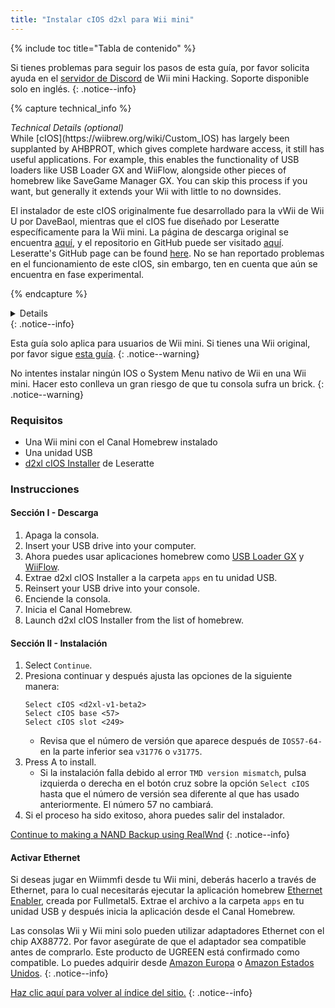 ```yaml
---
title: "Instalar cIOS d2xl para Wii mini"
---
```


{% include toc title="Tabla de contenido" %}

Si tienes problemas para seguir los pasos de esta guía, por favor solicita ayuda en el [servidor de Discord](https://discord.gg/6ryxnkS) de Wii mini Hacking. Soporte disponible solo en inglés.
{: .notice--info}

{% capture technical_info %}
<summary><em>Technical Details (optional)</em></summary>
While [cIOS](https://wiibrew.org/wiki/Custom_IOS) has largely been supplanted by AHBPROT, which gives complete hardware access, it still has useful applications. For example, this enables the functionality of USB loaders like USB Loader GX and WiiFlow, alongside other pieces of homebrew like SaveGame Manager GX. You can skip this process if you want, but generally it extends your Wii with little to no downsides.

El instalador de este cIOS originalmente fue desarrollado para la vWii de Wii U por DaveBaol, mientras que el cIOS fue diseñado por Leseratte específicamente para la Wii mini. La página de descarga original se encuentra [aquí](https://wii.leseratte10.de/d2xl-cIOS/), y el repositorio en GitHub puede ser visitado [aquí](https://github.com/Leseratte10/d2xl-cios). Leseratte's GitHub page can be found [here](https://github.com/Leseratte10/d2xl-cios). No se han reportado problemas en el funcionamiento de este cIOS, sin embargo, ten en cuenta que aún se encuentra en fase experimental.

{% endcapture %}
<details>{{ technical_info | markdownify }}</details>
{: .notice--info}

Esta guía solo aplica para usuarios de Wii mini. Si tienes una Wii original, por favor sigue [esta guía](cios).
{: .notice--warning}

No intentes instalar ningún IOS o System Menu nativo de Wii en una Wii mini. Hacer esto conlleva un gran riesgo de que tu consola sufra un brick.
{: .notice--warning}

### Requisitos

* Una Wii mini con el Canal Homebrew instalado
* Una unidad USB
* [d2xl cIOS Installer](/assets/files/d2xl_wii_mini_cIOS_installer_v1_beta2.zip) de Leseratte

### Instrucciones

#### Sección I - Descarga

1. Apaga la consola.
1. Insert your USB drive into your computer.
1. Ahora puedes usar aplicaciones homebrew como [USB Loader GX](usbloadergx) y [WiiFlow](wiiflow).
1. Extrae d2xl cIOS Installer a la carpeta `apps` en tu unidad USB.
1. Reinsert your USB drive into your console.
1. Enciende la consola.
1. Inicia el Canal Homebrew.
1. Launch d2xl cIOS Installer from the list of homebrew.

#### Sección II - Instalación

1. Select `Continue`.
1. Presiona continuar y después ajusta las opciones de la siguiente manera:
    ```
    Select cIOS <d2xl-v1-beta2>
    Select cIOS base <57>
    Select cIOS slot <249>
    ```
    + Revisa que el número de versión que aparece después de `IOS57-64-` en la parte inferior sea `v31776` o `v31775`.
1. Press A to install.
    + Si la instalación falla debido al error `TMD version mismatch`, pulsa izquierda o derecha en el botón cruz sobre la opción `Select cIOS` hasta que el número de versión sea diferente al que has usado anteriormente. El número 57 no cambiará.
1. Si el proceso ha sido exitoso, ahora puedes salir del instalador.

[Continue to making a NAND Backup using RealWnd](wnd-mini)
{: .notice--info}

#### Activar Ethernet

Si deseas jugar en Wiimmfi desde tu Wii mini, deberás hacerlo a través de Ethernet, para lo cual necesitarás ejecutar la aplicación homebrew [Ethernet Enabler](/assets/files/Wii_Mini_Ethernet_Enable.zip), creada por Fullmetal5. Extrae el archivo a la carpeta `apps` en tu unidad USB y después inicia la aplicación desde el Canal Homebrew.

Las consolas Wii y Wii mini solo pueden utilizar adaptadores Ethernet con el chip AX88772. Por favor asegúrate de que el adaptador sea compatible antes de comprarlo. Este producto de UGREEN está confirmado como compatible. Lo puedes adquirir desde [Amazon Europa](https://www.amazon.de/dp/B00MYT481C) o [Amazon Estados Unidos](https://a.co/d/3OcSJDS).
{: .notice--info}

[Haz clic aquí para volver al índice del sitio.](site-navigation)
{: .notice--info}
